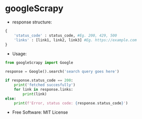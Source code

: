 # googleScrapy

* response structure:

```python
{
    'status_code' : status_code, #Eg. 200, 429, 500
    'links' : [link1, link2, link3] #Eg. https://example.com
}
```

* Usage:

```python
from googleScrapy import Google

response = Google().search('search query goes here')

if response.status_code == 200:
    print('fetched succesfully')
    for link in response.links:
        print(link)
else:
    print(f'Error, status code: {response.status_code}')
```

* Free Software: MIT License